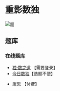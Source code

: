 # 重影数独

![题](https://cn.sudoku.today/pic/02/duodoku/39378_45830.png)

## 题库

### 在线题库

- [独·数之道](http://www.sudokufans.org.cn/lx/game.index.php?type=cy) 【需要登录】
- [今日数独]【选题不便】

[今日数独]: https://cn.sudoku.today/g-duodoku/

- [康思](https://www.conceptispuzzles.com/zh/index.aspx?uri=puzzle/sudoku) 【付费】

